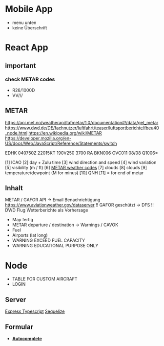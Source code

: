 # Mobile App

- menu unten
- keine Überschrift

# React App

## important

### check METAR codes

- R26/1000D
- VV///

## METAR

https://api.met.no/weatherapi/tafmetar/1.0/documentation#!/data/get_metar
https://www.dwd.de/DE/fachnutzer/luftfahrt/teaser/luftsportberichte/fbeu40_node.html
https://en.wikipedia.org/wiki/METAR
https://developer.mozilla.org/en-US/docs/Web/JavaScript/Reference/Statements/switch

EDHK 040750Z 22015KT 190V250 3700 RA BKN006 OVC011 08/08 Q1006=

[1] ICAO
[2] day + Zulu time
[3] wind direction and speed
[4] wind variation
[5] visibility (m / ft)
[6] [METAR weather codes](https://en.wikipedia.org/wiki/METAR)
[7] clouds
[8] clouds
[9] temperature/dewpoint (M for minus)
[10] QNH
[11] = for end of metar

## Inhalt

METAR / GAFOR API -> Email Benachrichtigung
https://www.aviationweather.gov/dataserver
!! GAFOR geschützt -> DFS !!
DWD Flug Wetterberichte als Vorhersage

- Map fertig
- METAR departure / destination -> Warnings / CAVOK
- Fuel
- Airports (lat long)
- WARNING EXCEED FUEL CAPACITY
- WARNING EDUCATIONAL PURPOSE ONLY

# Node

- TABLE FOR CUSTOM AIRCRAFT
- LOGIN

## Server

[Express Typescript](https://blog.logrocket.com/how-to-set-up-node-typescript-express/)
[Sequelize](https://sequelize.org/docs/v6/getting-started/)

## Formular

- [**Autocomplete**](https://mui.com/material-ui/react-autocomplete/)
